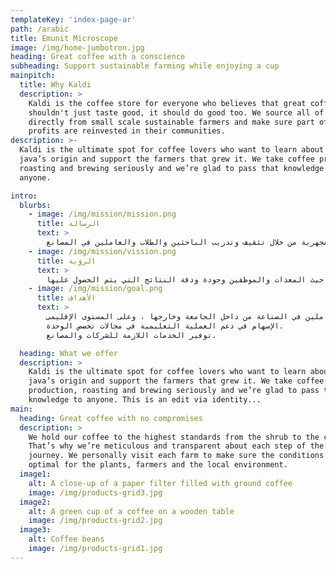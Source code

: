 ```yaml
---
templateKey: 'index-page-ar'
path: /arabic
title: Emunit Microscope
image: /img/home-jumbotron.jpg
heading: Great coffee with a conscience
subheading: Support sustainable farming while enjoying a cup
mainpitch:
  title: Why Kaldi
  description: >
    Kaldi is the coffee store for everyone who believes that great coffee
    shouldn't just taste good, it should do good too. We source all of our beans
    directly from small scale sustainable farmers and make sure part of the
    profits are reinvested in their communities.
description: >-
  Kaldi is the ultimate spot for coffee lovers who want to learn about their
  java’s origin and support the farmers that grew it. We take coffee production,
  roasting and brewing seriously and we’re glad to pass that knowledge to
  anyone.

intro:
  blurbs:
    - image: /img/mission/mission.png
      title: الرسالة
      text: >
        تأكد من أن الوحدة هي واحدة من أهم الأدوات لتطوير البحث العلمي لمختلف التخصصات ونشر ثقافة التكنولوجيا المجهرية من خلال تثقيف وتدريب الباحثين والطلاب والعاملين في المصانع.
    - image: /img/mission/vission.png
      title: الرؤية
      text: >
        يجب أن تكون الوحدة من أحدث الوحدات في العالم من حيث المعدات والموظفين وجودة ودقة النتائج التي يتم الحصول عليها.
    - image: /img/mission/goal.png
      title: الأهداف
      text: >
        تنظيم دورات تدريبية عامة ومتخصصة للطلاب والباحثين والعاملين في الصناعة من داخل الجامعة وخارجها ، وعلى المستوى الإقليمى.
        الإسهام في دعم العملية التعليمية في مجالات تخصص الوحدة.
        توفير الخدمات اللازمة للشركات والمصانع.

  heading: What we offer
  description: >
    Kaldi is the ultimate spot for coffee lovers who want to learn about their
    java’s origin and support the farmers that grew it. We take coffee
    production, roasting and brewing seriously and we’re glad to pass that
    knowledge to anyone. This is an edit via identity...
main:
  heading: Great coffee with no compromises
  description: >
    We hold our coffee to the highest standards from the shrub to the cup.
    That’s why we’re meticulous and transparent about each step of the coffee’s
    journey. We personally visit each farm to make sure the conditions are
    optimal for the plants, farmers and the local environment.
  image1:
    alt: A close-up of a paper filter filled with ground coffee
    image: /img/products-grid3.jpg
  image2:
    alt: A green cup of a coffee on a wooden table
    image: /img/products-grid2.jpg
  image3:
    alt: Coffee beans
    image: /img/products-grid1.jpg
---
```

